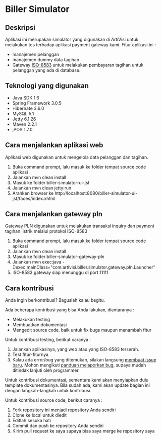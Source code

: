 Biller Simulator
================


Deskripsi
----------------

Aplikasi ini merupakan simulator yang digunakan di ArtiVisi untuk melakukan tes terhadap aplikasi payment gateway kami.
Fitur aplikasi ini :

*  manajemen pelanggan
*  manajemen dummy data tagihan
*  Gateway [ISO-8583](http://en.wikipedia.org/wiki/ISO_8583) untuk melakukan pembayaran tagihan untuk pelanggan yang ada di database.


Teknologi yang digunakan
------------------------

*  Java SDK 1.6
*  Spring Framework 3.0.5
*  Hibernate 3.6.0
*  MySQL 5.1
*  Jetty 6.1.26
*  Maven 2.2.1
*  jPOS 1.7.0


Cara menjalankan aplikasi web
-----------------------------

Aplikasi web digunakan untuk mengelola data pelanggan dan tagihan.

1. Buka command prompt, lalu masuk ke folder tempat source code aplikasi
2. Jalankan mvn clean install
3. Masuk ke folder biller-simulator-ui-jsf
4. Jalankan mvn clean jetty:run
5. Arahkan browser ke http://localhost:8080/biller-simulator-ui-jsf/faces/index.xhtml

Cara menjalankan gateway pln
-----------------------------

Gateway PLN digunakan untuk melakukan transaksi inquiry dan payment tagihan listrik melalui protokol ISO-8583

1. Buka command prompt, lalu masuk ke folder tempat source code aplikasi
2. Jalankan mvn clean install
3. Masuk ke folder biller-simulator-gateway-pln
4. Jalankan mvn exec:java -Dexec.mainClass="com.artivisi.biller.simulator.gateway.pln.Launcher"
5. ISO-8583 gateway siap menunggu di port 11111

Cara kontribusi
---------------
Anda ingin berkontribusi? Baguslah kalau begitu.

Ada beberapa kontribusi yang bisa Anda lakukan, diantaranya :

*  Melakukan testing
*  Membuatkan dokumentasi
*  Mengedit source code, baik untuk fix bugs maupun menambah fitur

Untuk kontribusi testing, berikut caranya :

1. Jalankan aplikasinya, yang web atau yang ISO-8583 terserah.
2. Test fitur-fiturnya.
3. Kalau ada error/bug yang ditemukan, silakan langsung [membuat issue baru](https://github.com/artivisi/biller-simulator/issues/new).
Mohon mengikuti [panduan melaporkan bug](http://endy.artivisi.com/blog/java/tips-melaporkan-error/), supaya mudah ditindak lanjuti oleh programmer.

Untuk kontribusi dokumentasi, sementara kami akan menyiapkan dulu template dokumentasinya.
Bila sudah ada, kami akan update bagian ini dengan langkah-langkah untuk kontribusi.

Untuk kontribusi source code, berikut caranya :

1. Fork repository ini menjadi repository Anda sendiri
2. Clone ke local untuk diedit
3. Editlah sesuka hati
4. Commit dan push ke repository Anda sendiri
5. Kirim pull request ke saya supaya bisa saya merge ke repository saya

